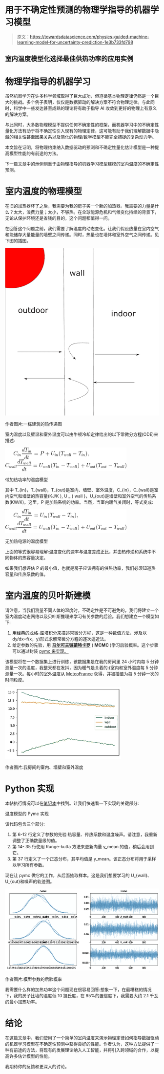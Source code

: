 # 用于不确定性预测的物理学指导的机器学习模型

> 原文：<https://towardsdatascience.com/physics-guided-machine-learning-model-for-uncertainty-prediction-1e3b733fd798>

## 室内温度模型化选择最佳供热功率的应用实例

# 物理学指导的机器学习

虽然机器学习在许多科学领域取得了巨大成功，但遵循基本物理定律仍然是一个巨大的挑战。多个例子表明，仅仅是数据驱动的解决方案不符合物理定律。与此同时，科学中一些发达甚至成熟的理论将有助于指导 AI 收敛到更好的物理上有意义的解决方案。

与此同时，大多数物理模型不提供任何不确定性的框架，而机器学习中的不确定性量化方法有助于将不确定性引入现有的物理定律，这可能有助于我们理解数据中隐藏的相关性甚至因果关系以及简化的物理/数学模型不能完全捕捉的复杂动力学。

本文旨在证明，将物理约束纳入数据驱动的预测和不确定性量化估计模型是一种提高模型性能的有前途的方法。

下一篇文章中的示例侧重于由物理指导的机器学习模型建模的室内温度的不确定性预测。

# 室内温度的物理模型

在旧的加热器坏了之后，我需要为我的房子买一个新的加热器。我需要的力量是什么？太大，浪费力量；太小，不够热。在全球能源危机和气候变化持续的背景下，无论从保护环境还是省钱的目的，这个问题都值得一问。

在回答这个问题之前，我们需要了解温度的动态变化。让我们假设热量在室内空气和能储存大量能量的墙壁之间传递。同时，热量也在墙体和室外空气之间传递。见下图的插图。

![](img/8c2a35eedc73c5b88fc147d0dd3ac339.png)

作者图片:一栋建筑的热传递图

室内温度以及壁温和室外温度可以由牛顿冷却定律给出的以下常微分方程(ODE)来描述:

![](img/134f50fa47e3d022a94838d5bc4ee259.png)

带加热功率的温度模型

其中 T_{in}，T_{wall}，T_{out}是室内、墙壁、室外温度，C_{in}，C_{wall}是室内空气和墙壁的热容量(KJ/K ), U _ { wall }，U_{out}是墙壁和室外空气的传热系数(KW/K)。这里，P 是加热系统的功率。当然，当室内暖气关闭时，等式变成:

![](img/912d130f7d9450a139ca994e4eef22b7.png)

无加热电源的温度模型

上面的等式很容易理解:温度变化的速率与温度差成正比，并由热传递和系统中不同物体的热容量决定。

如果我们想评估 P 的最小值，也就是房子应该拥有的供热功率，我们必须知道热容量和传热系数的值。

# 室内温度的贝叶斯建模

请注意，当我们测量不同人体的温度时，不确定性是不可避免的，我们将建立一个室内温度动态网络以及贝叶斯推理来学习有关参数的后验。我们想建立一个模型如下:

1.  用经典的[龙格-库塔](https://en.wikipedia.org/wiki/Runge%E2%80%93Kutta_methods)积分来描述常微分方程，这是一种数值方法，涉及以 dy/dx=f(x，y)形式求解常微分方程的逐次逼近法。
2.  给定参数的先验，用 [**马尔可夫链蒙特卡罗**](https://en.wikipedia.org/wiki/Markov_chain_Monte_Carlo) ( **MCMC** )学习后验概率。这个步骤可以通过封装 [pymc 来实现。](https://www.pymc.io/projects/docs/en/stable/learn.html)

该模型将在一个数据集上进行训练，该数据集是在我的房间里 24 小时内每 5 分钟测量一次的温度，我整天都在发抖，因为暖气是关着的:(室内和室外温度每 5 分钟测量一次。每小时的室外温度从 [MeteoFrance](https://meteofrance.com/previsions-meteo-france/paris/75000) 获得，并被插值为每 5 分钟一次的时间粒度。

![](img/fd7c5abb7c568ad31d5386bded50e704.png)

作者图片:我房间的室内、墙壁和室外温度

# Python 实现

本帖执行情况可以在[笔记本](https://colab.research.google.com/drive/1EqZaubcfuGp2VxZWsWpeCcIVF1l8M4NM#scrollTo=9PElufmifIYQ)中找到。让我们快速看一下实现的关键部分:

温度模型的 Pymc 实现

该代码包含三个部分:

1.  第 6-12 行定义了参数的先验:热容量、传热系数和温度噪声。请注意，我重新调整了正确数量级的值。
2.  第 14- 35 行使用 Runge-kutta 方法来更新向量 y_mean 的值，稍后会用到它。
3.  第 37 行定义了一个正态分布，其平均值是 y_mean。该正态分布将用于采样以学习所有参数。

现在让 pymc 做它的工作，从后面抽取样本。这是我们想要学习的 U_{wall}、U_{out}和噪声的轨迹图。

![](img/fd3c8ff4b3faedab0ed732fa50d78a6f.png)

作者图片:模型参数的后验概率

我需要什么样的加热功率这个问题现在很容易回答:想象一下，在最糟糕的情况下，我的房子比墙的温度低 10 摄氏度，在 95%的置信度下，我需要大约 2.1 千瓦的最小加热功率。

# 结论

在这篇文章中，我们使用了一个简单的室内温度来演示物理定律如何指导数据驱动的机器学习模型在不确定性预测中获得良好的性能。作者认为，这种方法提供了一种有前途的方法，将现有的发展理论纳入人工智能，并将引入跨领域的合作，以提高许多估计模型的性能。

我期待你的反馈和更深入的讨论。